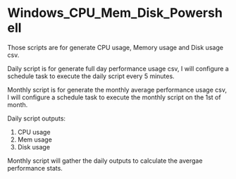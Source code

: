 # Windows_CPU_Mem_Disk_Powershell

Those scripts are for generate CPU usage, Memory usage and Disk usage csv.

Daily script is for generate full day performance usage csv, I will configure a schedule task to execute the daily script every 5 minutes.

Monthly script is for generate the monthly average performance usage csv, I will configure a schedule task to execute the monthly script on the 1st of month.

Daily script outputs: 
1) CPU usage
2) Mem usage
3) Disk usage

Monthly script will gather the daily outputs to calculate the avergae performance stats.
